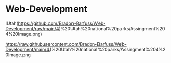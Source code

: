 # Web-Development

!Utah(https://github.com/Bradon-Barfuss/Web-Development/raw/main/4)%20Utah%20national%20parks/Assingment%204%20Image.png)

https://raw.githubusercontent.com/Bradon-Barfuss/Web-Development/main/4)%20Utah%20national%20parks/Assingment%204%20Image.png
